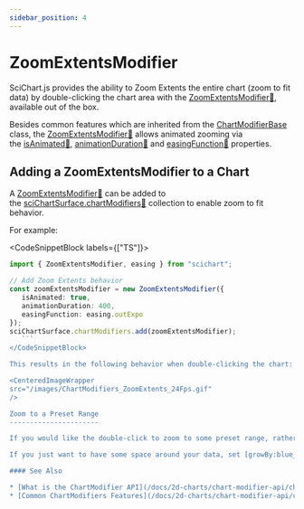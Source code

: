 ```yaml
---
sidebar_position: 4
---
```


# ZoomExtentsModifier 

SciChart.js provides the ability to Zoom Extents the entire chart (zoom to fit data) by double-clicking the chart area with the [ZoomExtentsModifier:blue_book:](https://www.scichart.com/documentation/js/current/typedoc/classes/zoomextentsmodifier.html), available out of the box.

Besides common features which are inherited from the [ChartModifierBase](/docs/2d-charts/chart-modifier-api/common-features) class, the [ZoomExtentsModifier:blue_book:](https://www.scichart.com/documentation/js/current/typedoc/classes/zoomextentsmodifier.html) allows animated zooming via the [isAnimated:blue_book:](https://www.scichart.com/documentation/js/current/typedoc/classes/zoomextentsmodifier.html#isanimated), [animationDuration:blue_book:](https://www.scichart.com/documentation/js/current/typedoc/classes/zoomextentsmodifier.html#animationduration) and [easingFunction:blue_book:](https://www.scichart.com/documentation/js/current/typedoc/classes/zoomextentsmodifier.html#easingfunction) properties.

Adding a ZoomExtentsModifier to a Chart
---------------------------------------

A [ZoomExtentsModifier:blue_book:](https://www.scichart.com/documentation/js/current/typedoc/classes/zoomextentsmodifier.html) can be added to the [sciChartSurface.chartModifiers:blue_book:](https://www.scichart.com/documentation/js/current/typedoc/classes/scichartsurface.html#chartmodifiers) collection to enable zoom to fit behavior. 

For example:

<CodeSnippetBlock labels={["TS"]}>
   ```ts {4} showLineNumbers
   import { ZoomExtentsModifier, easing } from "scichart";

   // Add Zoom Extents behavior
   const zoomExtentsModifier = new ZoomExtentsModifier({ 
      isAnimated: true,
      animationDuration: 400,
      easingFunction: easing.outExpo
   });
   sciChartSurface.chartModifiers.add(zoomExtentsModifier);
      ```
</CodeSnippetBlock>

This results in the following behavior when double-clicking the chart:

<CenteredImageWrapper
   src="/images/ChartModifiers_ZoomExtents_24Fps.gif"
/>

Zoom to a Preset Range
----------------------

If you would like the double-click to zoom to some preset range, rather than the data range, you can set [zoomExtentsRange:blue_book:](https://www.scichart.com/documentation/js/current/typedoc/classes/numericaxis.html#zoomextentsrange) on the axes.  In addition, if you are setting an initial visibleRange on an axis and would like zoomExtents to return to this range, you can just set [zoomExtentsToInitialRange:blue_book:](https://www.scichart.com/documentation/js/current/typedoc/classes/numericaxis.html#zoomextentstoinitialrange) true, which will set [zoomExtentsRange:blue_book:](https://www.scichart.com/documentation/js/current/typedoc/classes/numericaxis.html#zoomextentsrange) to the visibleRange passed in.

If you just want to have some space around your data, set [growBy:blue_book:](https://www.scichart.com/documentation/js/current/typedoc/classes/numericaxis.html#growby) instead.

#### See Also

* [What is the ChartModifier API](/docs/2d-charts/chart-modifier-api/chart-modifier-api-overview)
* [Common ChartModifiers Features](/docs/2d-charts/chart-modifier-api/common-features)